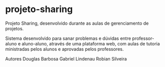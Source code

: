 # projeto-sharing
Projeto Sharing, desenvolvido durante as aulas de gerenciamento de projetos.

Sistema desenvolvido para sanar problemas e dúvidas entre professor-aluno e aluno-aluno, através de uma plataforma web, com aulas de tutoria ministradas pelos alunos e aprovadas pelos professores.

Autores
Douglas Barbosa
Gabriel Lindenau
Robian Silveira
